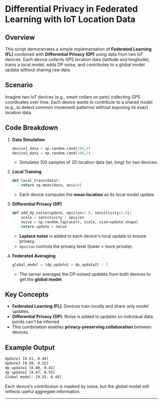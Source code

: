 # Differential Privacy in Federated Learning with IoT Location Data

## Overview

This script demonstrates a simple implementation of **Federated Learning (FL)** combined with **Differential Privacy (DP)** using data from two IoT devices. Each device collects GPS location data (latitude and longitude), trains a local model, adds DP noise, and contributes to a global model update without sharing raw data.

## Scenario

Imagine two IoT devices (e.g., smart collars on pets) collecting GPS coordinates over time. Each device wants to contribute to a shared model (e.g., to detect common movement patterns) without exposing its exact location data.

## Code Breakdown

1. **Data Simulation**

   ```python
   device1_data = np.random.rand(100,2)
   device2_data = np.random.rand(100,2)
   ```

   * Simulates 100 samples of 2D location data (lat, long) for two devices.

2. **Local Training**

   ```python
   def local_train(data):
       return np.mean(data, axis=0)
   ```

   * Each device computes the **mean location** as its local model update.

3. **Differential Privacy (DP)**

   ```python
   def add_dp_noise(update, epsilon=1.0, sensitivity=1.0):
       scale = sensitivity / epsilon
       noise = np.random.laplace(0, scale, size=update.shape)
       return update + noise
   ```

   * **Laplace noise** is added to each device's local update to ensure privacy.
   * `epsilon` controls the privacy level (lower = more private).

4. **Federated Averaging**

   ```python
   global_model = (dp_update1 + dp_update2) / 2
   ```

   * The server averages the DP-noised updates from both devices to get the **global model**.

## Key Concepts

* **Federated Learning (FL)**: Devices train locally and share only model updates.
* **Differential Privacy (DP)**: Noise is added to updates so individual data points can't be inferred.
* This combination enables **privacy-preserving collaboration** between devices.

## Example Output

```bash
Update1 [0.51, 0.48]
Update2 [0.50, 0.52]
dp update1 [0.60, 0.41]
dp update2 [0.47, 0.55]
Global model: [0.53, 0.48]
```

Each device's contribution is masked by noise, but the global model still reflects useful aggregate information.

---


